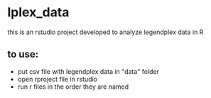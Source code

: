 # lplex_data
this is an rstudio project developed to analyze legendplex data in R

## to use:
- put csv file with legendplex data in "data" folder
- open rproject file in rstudio
- run r files in the order they are named

